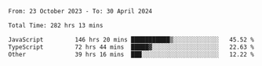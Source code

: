 

<!--START_SECTION:waka-->

```txt
From: 23 October 2023 - To: 30 April 2024

Total Time: 282 hrs 13 mins

JavaScript         146 hrs 20 mins ███████████▒░░░░░░░░░░░░░   45.52 %
TypeScript         72 hrs 44 mins  █████▓░░░░░░░░░░░░░░░░░░░   22.63 %
Other              39 hrs 16 mins  ███░░░░░░░░░░░░░░░░░░░░░░   12.22 %
```

<!--END_SECTION:waka-->
